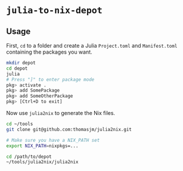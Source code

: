 
# `julia-to-nix-depot`

## Usage

First, `cd` to a folder and create a Julia `Project.toml` and `Manifest.toml` containing the packages you want.

```bash
mkdir depot
cd depot
julia
# Press "]" to enter package mode
pkg> activate .
pkg> add SomePackage
pkg> add SomeOtherPackage
pkg> [Ctrl+D to exit]
```

Now use `julia2nix` to generate the Nix files.

```bash
cd ~/tools
git clone git@github.com:thomasjm/julia2nix.git

# Make sure you have a NIX_PATH set
export NIX_PATH=nixpkgs=...

cd /path/to/depot
~/tools/julia2nix/julia2nix
```
